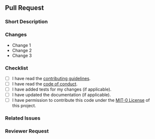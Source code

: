 ## Pull Request

### Short Description

<!-- Provide a short description of the changes in this PR. -->

### Changes

<!-- Provide a list of changes and new files in this PR. -->

- Change 1
- Change 2
- Change 3

### Checklist

- [ ] I have read the [contributing guidelines](../docs/CONTRIBUTING.md).
- [ ] I have read the [code of conduct](../docs/CODE_OF_CONDUCT.md).
- [ ] I have added tests for my changes (if applicable).
- [ ] I have updated the documentation (if applicable).
- [ ] I have permission to contribute this code under the [MIT-0 License](../LICENSE.md) of this project.

### Related Issues

<!--
  Provide a comma-separated list of related issues. Use keywords to
  automatically close issues when this PR is merged (e.g. `Close #123`).
-->

### Reviewer Request

<!--
  If you would like a specific person to review this PR, please @mention him
  here. Otherwise, leave this section blank.
-->

